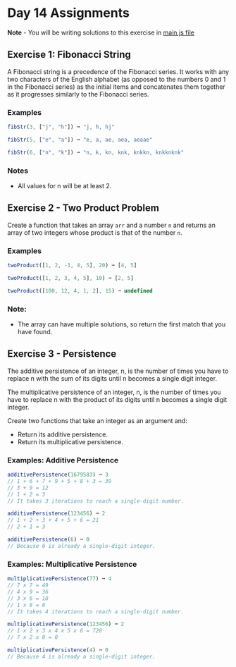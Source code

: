 # Day 14 Assignments

**Note** - You will be writing solutions to this exercise in [main.js file](./main.js)

## Exercise 1: Fibonacci String

A Fibonacci string is a precedence of the Fibonacci series. It works with any two characters of the English alphabet (as opposed to the numbers 0 and 1 in the Fibonacci series) as the initial items and concatenates them together as it progresses similarly to the Fibonacci series.

### Examples

```js
fibStr(3, ["j", "h"]) ➞ "j, h, hj"

fibStr(5, ["e", "a"]) ➞ "e, a, ae, aea, aeaae"

fibStr(6, ["n", "k"]) ➞ "n, k, kn, knk, knkkn, knkknknk"
```

### Notes

-   All values for n will be at least 2.

## Exercise 2 - Two Product Problem

Create a function that takes an array `arr` and a number `n` and returns an array of two integers whose product is that of the number `n`.

### Examples

```js
twoProduct([1, 2, -1, 4, 5], 20) ➞ [4, 5]

twoProduct([1, 2, 3, 4, 5], 10) ➞ [2, 5]

twoProduct([100, 12, 4, 1, 2], 15) ➞ undefined
```

### Note:

-   The array can have multiple solutions, so return the first match that you have found.

## Exercise 3 - Persistence

The additive persistence of an integer, n, is the number of times you have to replace n with the sum of its digits until n becomes a single digit integer.

The multiplicative persistence of an integer, n, is the number of times you have to replace n with the product of its digits until n becomes a single digit integer.

Create two functions that take an integer as an argument and:

-   Return its additive persistence.
-   Return its multiplicative persistence.

### Examples: Additive Persistence

```js
additivePersistence(1679583) ➞ 3
// 1 + 6 + 7 + 9 + 5 + 8 + 3 = 39
// 3 + 9 = 12
// 1 + 2 = 3
// It takes 3 iterations to reach a single-digit number.

additivePersistence(123456) ➞ 2
// 1 + 2 + 3 + 4 + 5 + 6 = 21
// 2 + 1 = 3

additivePersistence(6) ➞ 0
// Because 6 is already a single-digit integer.
```

### Examples: Multiplicative Persistence

```js
multiplicativePersistence(77) ➞ 4
// 7 x 7 = 49
// 4 x 9 = 36
// 3 x 6 = 18
// 1 x 8 = 8
// It takes 4 iterations to reach a single-digit number.

multiplicativePersistence(123456) ➞ 2
// 1 x 2 x 3 x 4 x 5 x 6 = 720
// 7 x 2 x 0 = 0

multiplicativePersistence(4) ➞ 0
// Because 4 is already a single-digit integer.
```

